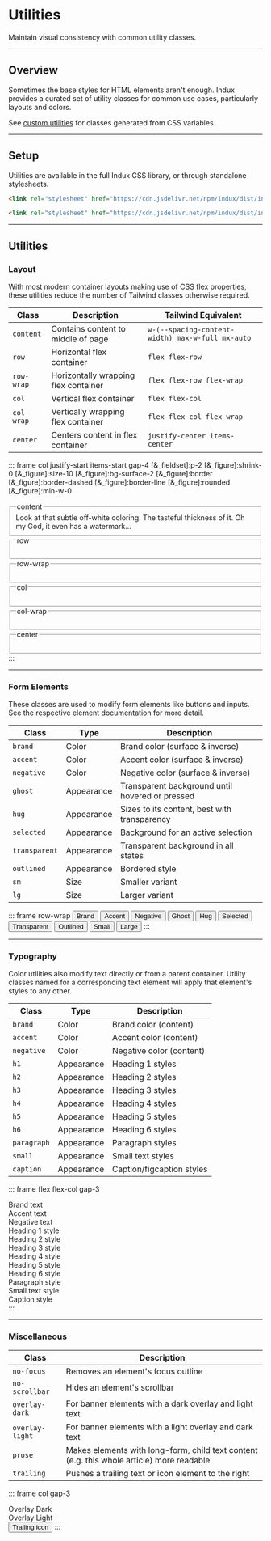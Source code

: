 # Utilities
Maintain visual consistency with common utility classes.

---

## Overview

Sometimes the base styles for HTML elements aren't enough. Indux provides a curated set of utility classes for common use cases, particularly layouts and colors.

See [custom utilities](/styles/theme#custom-utilities) for classes generated from CSS variables.

---

## Setup

Utilities are available in the full Indux CSS library, or through standalone stylesheets.

<x-code-group>

```html "Indux CSS"
<link rel="stylesheet" href="https://cdn.jsdelivr.net/npm/indux/dist/indux.css">
```

```html "Standalone"
<link rel="stylesheet" href="https://cdn.jsdelivr.net/npm/indux/dist/indux.utilities.css">
```

</x-code-group>

---

## Utilities

### Layout

With most modern container layouts making use of CSS flex properties, these utilities reduce the number of Tailwind classes otherwise required.

| Class | Description | Tailwind Equivalent |
|--------------|-------------|-------------------|
| `content` | Contains content to middle of page | `w-(--spacing-content-width) max-w-full mx-auto` |
| `row` | Horizontal flex container | `flex flex-row` |
| `row-wrap` | Horizontally wrapping flex container | `flex flex-row flex-wrap` |
| `col` | Vertical flex container | `flex flex-col` |
| `col-wrap` | Vertically wrapping flex container | `flex flex-col flex-wrap` |
| `center` | Centers content in flex container | `justify-center items-center` |

::: frame col justify-start items-start gap-4 [&_fieldset]:p-2 [&_figure]:shrink-0 [&_figure]:size-10 [&_figure]:bg-surface-2 [&_figure]:border [&_figure]:border-dashed [&_figure]:border-line [&_figure]:rounded [&_figure]:min-w-0
<fieldset class="min-w-full !pb-0">
    <legend>content</legend>
    <div class="row content w-80 h-40 -mt-4.5 p-4 bg-surface-2 border-x border-dashed border-line text-sm text-content-neutral">Look at that subtle off-white coloring. The tasteful thickness of it. Oh my God, it even has a watermark...</div>
</fieldset>
<div class="row gap-4 w-full">
    <div class="col gap-4">
        <fieldset class="row gap-2">
            <legend>row</legend>
            <figure></figure>
            <figure></figure>
            <figure></figure>
        </fieldset>
        <fieldset class="row-wrap gap-2 max-w-[154px]">
            <legend>row-wrap</legend>
            <figure></figure>
            <figure></figure>
            <figure></figure>
            <figure></figure>
        </fieldset>
    </div>
    <fieldset class="col gap-2 items-center">
        <legend>col</legend>
        <figure></figure>
        <figure></figure>
        <figure></figure>
        <figure></figure>
    </fieldset>
    <fieldset class="max-h-[222px]">
        <legend>col-wrap</legend>
        <div class="col-wrap gap-2 items-center max-h-full">
            <figure></figure>
            <figure></figure>
            <figure></figure>
            <figure></figure>
            <figure></figure>
            <figure></figure>
        </div>
    </fieldset>
    <fieldset class="row center grow self-stretch">
        <legend>center</legend>
        <figure></figure>
    </fieldset>
</div>
:::

---

### Form Elements

These classes are used to modify form elements like buttons and inputs. See the respective element documentation for more detail.

| Class | Type | Description |
|--------------|-----------|---------------------|
| `brand` | Color | Brand color (surface & inverse) |
| `accent` | Color | Accent color (surface & inverse) |
| `negative` | Color | Negative color (surface & inverse) |
| `ghost` | Appearance | Transparent background until hovered or pressed |
| `hug` | Appearance | Sizes to its content, best with transparency |
| `selected` | Appearance | Background for an active selection |
| `transparent` | Appearance | Transparent background in all states |
| `outlined` | Appearance | Bordered style |
| `sm` | Size | Smaller variant |
| `lg` | Size | Larger variant |

::: frame row-wrap
<button class="brand">Brand</button>
<button class="accent">Accent</button>
<button class="negative">Negative</button>
<button class="ghost">Ghost</button>
<button class="hug transparent">Hug</button>
<button class="selected">Selected</button>
<button class="transparent">Transparent</button>
<button class="outlined">Outlined</button>
<button class="sm">Small</button>
<button class="lg">Large</button>
:::

---

### Typography

Color utilities also modify text directly or from a parent container. Utility classes named for a corresponding text element will apply that element's styles to any other.

| Class | Type | Description |
|--------------|-----------|---------------------|
| `brand` | Color | Brand color (content) |
| `accent` | Color | Accent color (content) |
| `negative` | Color | Negative color (content) |
| `h1` | Appearance | Heading 1 styles |
| `h2` | Appearance | Heading 2 styles |
| `h3` | Appearance | Heading 3 styles |
| `h4` | Appearance | Heading 4 styles |
| `h5` | Appearance | Heading 5 styles |
| `h6` | Appearance | Heading 6 styles |
| `paragraph` | Appearance | Paragraph styles |
| `small` | Appearance | Small text styles |
| `caption` | Appearance | Caption/figcaption styles |

::: frame flex flex-col gap-3
<div class="brand h3">Brand text</div>
<div class="accent h3">Accent text</div>
<div class="negative h3">Negative text</div>
<div class="h1">Heading 1 style</div>
<div class="h2">Heading 2 style</div>
<div class="h3">Heading 3 style</div>
<div class="h4">Heading 4 style</div>
<div class="h5">Heading 5 style</div>
<div class="h6">Heading 6 style</div>
<div class="paragraph">Paragraph style</div>
<div class="small">Small text style</div>
<div class="caption">Caption style</div>
:::

---

### Miscellaneous

| Class | Description |
|--------------|--------------------------------|
| `no-focus` | Removes an element's focus outline |
| `no-scrollbar` | Hides an element's scrollbar |
| `overlay-dark` | For banner elements with a dark overlay and light text |
| `overlay-light` | For banner elements with a light overlay and dark text |
| `prose` | Makes elements with long-form, child text content (e.g. this whole article) more readable |
| `trailing` | Pushes a trailing text or icon element to the right |

::: frame col gap-3
<div class="row w-full aspect-video bg-[url(https://images.unsplash.com/photo-1754206352604-0a4f13ca2a22)] bg-cover rounded">
    <div class="flex grow center h-full h3 overlay-dark">
        <span class="">Overlay Dark</span>
    </div>
        <div class="flex grow center h-full h3 overlay-light">
        <span class="">Overlay Light</span>
    </div>
</div>
<button class="w-full">
    <span>Trailing icon</span>
    <span class="trailing" x-icon="lucide:ellipsis" aria-label="Trailing icon"></span>
</button>
:::